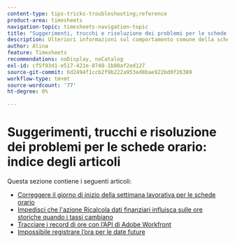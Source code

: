 ```yaml
---
content-type: tips-tricks-troubleshooting;reference
product-area: timesheets
navigation-topic: timesheets-navigation-topic
title: "Suggerimenti, trucchi e risoluzione dei problemi per le schede orario: indice degli articoli"
description: Ulteriori informazioni sul comportamento comune della scheda orario o su come risolvere potenziali problemi relativi alle schede orario sono disponibili nei seguenti articoli.
author: Alina
feature: Timesheets
recommendations: noDisplay, noCatalog
exl-id: cf5f93d1-e517-421e-8740-1b80af2ed127
source-git-commit: 6d2494f1ccb2f9b222a953ed8bae922bd0f26389
workflow-type: tm+mt
source-wordcount: '77'
ht-degree: 0%

---
```


# Suggerimenti, trucchi e risoluzione dei problemi per le schede orario: indice degli articoli

Questa sezione contiene i seguenti articoli:

* [Correggere il giorno di inizio della settimana lavorativa per le schede orario](../../timesheets/tips-tricks-and-troubleshooting/correct-start-day-of-work-week.md)
* [Impedisci che l&#39;azione Ricalcola dati finanziari influisca sulle ore storiche quando i tassi cambiano](../../timesheets/tips-tricks-and-troubleshooting/prevent-recalculate-finance-action.md)
* [Tracciare i record di ore con l’API di Adobe Workfront](../../timesheets/tips-tricks-and-troubleshooting/track-hour-records-with-wfapi.md)
* [Impossibile registrare l’ora per le date future](../../timesheets/tips-tricks-and-troubleshooting/unable-to-log-time-future-dates.md)
